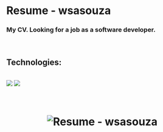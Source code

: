 # Resume - wsasouza

### My CV. Looking for a job as a software developer.

<br>

## Technologies:
<br>
<img src="https://img.shields.io/static/v1?label=HTML&message=5&color=E34F26&style=plastic&logo=html5"/>


<img src="https://img.shields.io/static/v1?label=CSS&message=3&color=1572B6&style=plastic&logo=css3"/>

<br>
<br>
<br>
<h1 align="center">
  <img alt="Resume - wsasouza" title="#Resume - wsasouza " src="./assets/resume-wsasouza.gif" />
</h1>